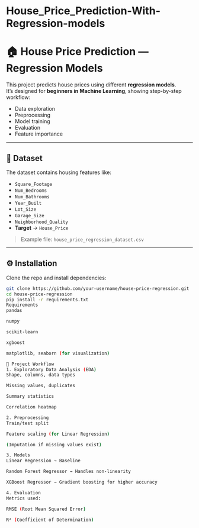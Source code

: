 # House_Price_Prediction-With-Regression-models
# 🏠 House Price Prediction — Regression Models

This project predicts house prices using different **regression models**.  
It’s designed for **beginners in Machine Learning**, showing step-by-step workflow:
- Data exploration
- Preprocessing
- Model training
- Evaluation
- Feature importance

---

## 📂 Dataset
The dataset contains housing features like:

- `Square_Footage`  
- `Num_Bedrooms`  
- `Num_Bathrooms`  
- `Year_Built`  
- `Lot_Size`  
- `Garage_Size`  
- `Neighborhood_Quality`  
- **Target** → `House_Price`

> Example file: `house_price_regression_dataset.csv`

---

## ⚙️ Installation

Clone the repo and install dependencies:

```bash
git clone https://github.com/your-username/house-price-regression.git
cd house-price-regression
pip install -r requirements.txt
Requirements
pandas

numpy

scikit-learn

xgboost

matplotlib, seaborn (for visualization)

🧭 Project Workflow
1. Exploratory Data Analysis (EDA)
Shape, columns, data types

Missing values, duplicates

Summary statistics

Correlation heatmap

2. Preprocessing
Train/test split

Feature scaling (for Linear Regression)

(Imputation if missing values exist)

3. Models
Linear Regression → Baseline

Random Forest Regressor → Handles non-linearity

XGBoost Regressor → Gradient boosting for higher accuracy

4. Evaluation
Metrics used:

RMSE (Root Mean Squared Error)

R² (Coefficient of Determination)
